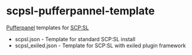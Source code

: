 # scpsl-pufferpannel-template
[Pufferpanel](https://github.com/pufferpanel/pufferpanel) templates for [SCP:SL](https://store.steampowered.com/app/700330/SCP_Secret_Laboratory/)
 - scpsl.json - Template for standard SCP:SL install
 - scpsl_exiled.json - Template for SCP:SL with exiled plugin framework
